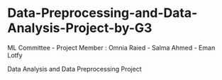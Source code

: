 # Data-Preprocessing-and-Data-Analysis-Project-by-G3
ML Committee - Project Member : Omnia Raied - Salma Ahmed - Eman Lotfy

Data Analysis and Data Preprocessing  Project
